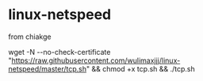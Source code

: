 # linux-netspeed
from chiakge


wget -N --no-check-certificate "https://raw.githubusercontent.com/wulimaxjjj/linux-netspeed/master/tcp.sh" && chmod +x tcp.sh && ./tcp.sh 
